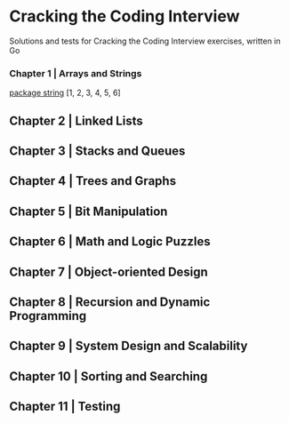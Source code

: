 # Cracking the Coding Interview

Solutions and tests for Cracking the Coding Interview exercises, written in Go

### Chapter 1 | Arrays and Strings

[package string](https://github.com/nikovacevic/ctci/blob/master/string/string.go) [1, 2, 3, 4, 5, 6]

## Chapter 2 | Linked Lists

## Chapter 3 | Stacks and Queues

## Chapter 4 | Trees and Graphs

## Chapter 5 | Bit Manipulation

## Chapter 6 | Math and Logic Puzzles

## Chapter 7 | Object-oriented Design

## Chapter 8 | Recursion and Dynamic Programming

## Chapter 9 | System Design and Scalability

## Chapter 10 | Sorting and Searching

## Chapter 11 | Testing

